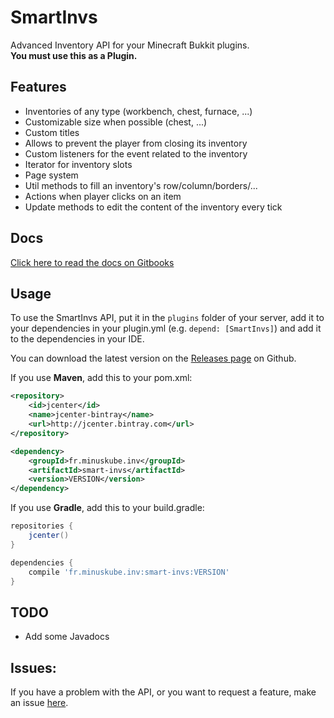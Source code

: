 # SmartInvs
Advanced Inventory API for your Minecraft Bukkit plugins.  
**You must use this as a Plugin.**

## Features
* Inventories of any type (workbench, chest, furnace, ...)
* Customizable size when possible (chest, ...)
* Custom titles
* Allows to prevent the player from closing its inventory
* Custom listeners for the event related to the inventory
* Iterator for inventory slots
* Page system
* Util methods to fill an inventory's row/column/borders/...
* Actions when player clicks on an item
* Update methods to edit the content of the inventory every tick

## Docs
[Click here to read the docs on Gitbooks](https://minuskube.gitbooks.io/smartinvs/)

## Usage
To use the SmartInvs API, put it in the `plugins` folder of your server, add it to your dependencies in your plugin.yml (e.g. `depend: [SmartInvs]`) and add it to the dependencies in your IDE.

You can download the latest version on the [Releases page](https://github.com/MinusKube/SmartInvs/releases) on Github.

If you use **Maven**, add this to your pom.xml:
```xml
<repository>
    <id>jcenter</id>
    <name>jcenter-bintray</name>
    <url>http://jcenter.bintray.com</url>
</repository>

<dependency>
    <groupId>fr.minuskube.inv</groupId>
    <artifactId>smart-invs</artifactId>
    <version>VERSION</version>
</dependency>
```

If you use **Gradle**, add this to your build.gradle:
```gradle
repositories {
    jcenter()
}

dependencies {
    compile 'fr.minuskube.inv:smart-invs:VERSION'
}
```

## TODO
* Add some Javadocs

## Issues:
If you have a problem with the API, or you want to request a feature, make an issue [here](https://github.com/MinusKube/SmartInvs/issues).
